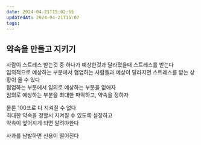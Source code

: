 ```yaml
---
date: 2024-04-21T15:02:55
updatedAt: 2024-04-21T15:07
tags: 
---
```

## 약속을 만들고 지키기

사람이 스트레스 받는것 중 하나가 예상한것과 달라졌을때 스트레스를 받는다  
임의적으로 예상하는 부분에서 협업하는 사람들과 예상이 달라지면 스트레스를 받는 상황이 올 수 있다  
협업하는 부분에서 임의로 예상하는 부분을 없애자  
임의로 예상하는 부분을 최대한 파악하고, 약속을 정하자

물론 100프로 다 지켜질 수 없다  
최대한 약속을 정할시 지켜질 수 있도록 설정하고  
약속이 엎어지게 되면 알려야한다

사과를 남발하면 신용이 떨어진다